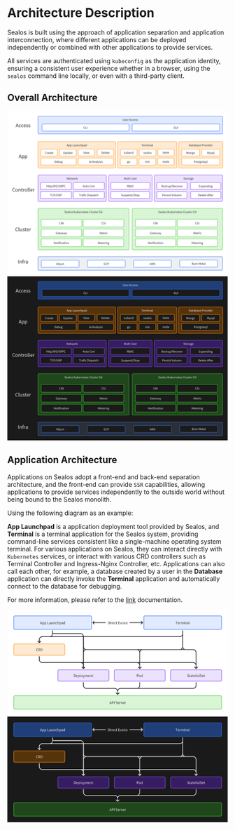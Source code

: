 # Architecture Description

Sealos is built using the approach of application separation and application interconnection, where different applications can be deployed independently or combined with other applications to provide services.

All services are authenticated using `kubeconfig` as the application identity, ensuring a consistent user experience whether in a browser, using the `sealos` command line locally, or even with a third-party client.

## Overall Architecture

![Architecture](./images/architecture_light.png#gh-light-mode-only)![Architecture](./images/architecture_dark.png#gh-dark-mode-only)

## Application Architecture

Applications on Sealos adopt a front-end and back-end separation architecture, and the front-end can provide `SSR` capabilities, allowing applications to provide services independently to the outside world without being bound to the Sealos monolith.

Using the following diagram as an example: 

**App Launchpad** is a application deployment tool provided by Sealos, and **Terminal** is a terminal application for the Sealos system, providing command-line services consistent like a single-machine operating system terminal.
For various applications on Sealos, they can interact directly with `Kubernetes` services, or interact with various CRD controllers such as Terminal Controller and Ingress-Nginx Controller, etc.
Applications can also call each other, for example, a database created by a user in the **Database** application can directly invoke the **Terminal** application and automatically connect to the database for debugging.

For more information, please refer to the [link](../platform-components) documentation.

![Application](./images/application_light.png#gh-light-mode-only)![Application](./images/application_dark.png#gh-dark-mode-only)